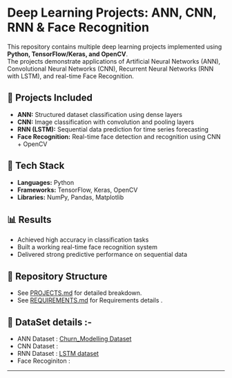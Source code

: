 # Deep Learning Projects: ANN, CNN, RNN & Face Recognition  

This repository contains multiple deep learning projects implemented using **Python, TensorFlow/Keras, and OpenCV**.  
The projects demonstrate applications of Artificial Neural Networks (ANN), Convolutional Neural Networks (CNN), Recurrent Neural Networks (RNN with LSTM), and real-time Face Recognition.  

## 📌 Projects Included  
- **ANN:** Structured dataset classification using dense layers  
- **CNN:** Image classification with convolution and pooling layers  
- **RNN (LSTM):** Sequential data prediction for time series forecasting  
- **Face Recognition:** Real-time face detection and recognition using CNN + OpenCV  

## 🚀 Tech Stack  
- **Languages:** Python  
- **Frameworks:** TensorFlow, Keras, OpenCV  
- **Libraries:** NumPy, Pandas, Matplotlib  

## 📊 Results  
- Achieved high accuracy in classification tasks  
- Built a working real-time face recognition system  
- Delivered strong predictive performance on sequential data  

## 📂 Repository Structure  
- See [PROJECTS.md](PROJECTS.md) for detailed breakdown.
- See [REQUIREMENTS.md](https://github.com/Aniru1105/Deep-Learning-Projects-ANN-CNN-RNN-and-Face-Recognition/blob/main/REQUIREMENTS.txt) for Requirements details .

## 📂 DataSet details :-
- ANN Dataset : [Churn_Modelling Dataset](Churn_Modelling.csv)
- CNN Dataset :
- RNN Dataset : [LSTM dataset](lstm)
- Face Recoginiton :
---
 
